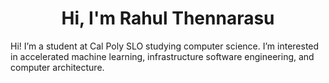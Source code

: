 <h1 align="center">Hi, I'm Rahul Thennarasu</h1>
Hi! I’m a student at Cal Poly SLO studying computer science. I’m interested in accelerated machine learning, infrastructure software engineering, and computer architecture.




